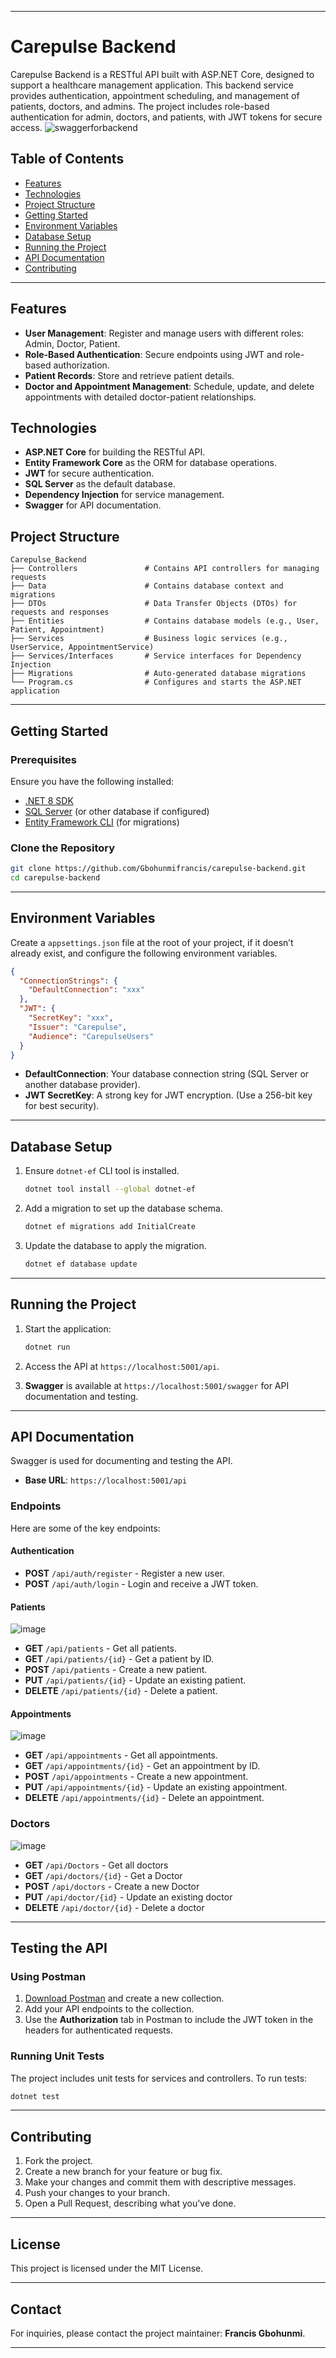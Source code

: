 
---

# Carepulse Backend

Carepulse Backend is a RESTful API built with ASP.NET Core, designed to support a healthcare management application. This backend service provides authentication, appointment scheduling, and management of patients, doctors, and admins. The project includes role-based authentication for admin, doctors, and patients, with JWT tokens for secure access.
![swaggerforbackend](https://github.com/user-attachments/assets/5ac02b26-6c94-4bd0-91f5-da0a80bb8c54)


## Table of Contents

- [Features](#features)
- [Technologies](#technologies)
- [Project Structure](#project-structure)
- [Getting Started](#getting-started)
- [Environment Variables](#environment-variables)
- [Database Setup](#database-setup)
- [Running the Project](#running-the-project)
- [API Documentation](#api-documentation)
- [Contributing](#contributing)

---

## Features

- **User Management**: Register and manage users with different roles: Admin, Doctor, Patient.
- **Role-Based Authentication**: Secure endpoints using JWT and role-based authorization.
- **Patient Records**: Store and retrieve patient details.
- **Doctor and Appointment Management**: Schedule, update, and delete appointments with detailed doctor-patient relationships.

## Technologies

- **ASP.NET Core** for building the RESTful API.
- **Entity Framework Core** as the ORM for database operations.
- **JWT** for secure authentication.
- **SQL Server** as the default database.
- **Dependency Injection** for service management.
- **Swagger** for API documentation.

## Project Structure

```
Carepulse_Backend
├── Controllers               # Contains API controllers for managing requests
├── Data                      # Contains database context and migrations
├── DTOs                      # Data Transfer Objects (DTOs) for requests and responses
├── Entities                  # Contains database models (e.g., User, Patient, Appointment)
├── Services                  # Business logic services (e.g., UserService, AppointmentService)
├── Services/Interfaces       # Service interfaces for Dependency Injection
├── Migrations                # Auto-generated database migrations
└── Program.cs                # Configures and starts the ASP.NET application
```

---

## Getting Started

### Prerequisites

Ensure you have the following installed:

- [.NET 8 SDK](https://dotnet.microsoft.com/download/dotnet/8.0)
- [SQL Server](https://www.microsoft.com/en-us/sql-server/sql-server-downloads) (or other database if configured)
- [Entity Framework CLI](https://docs.microsoft.com/en-us/ef/core/cli/dotnet) (for migrations)

### Clone the Repository

```bash
git clone https://github.com/Gbohunmifrancis/carepulse-backend.git
cd carepulse-backend
```

---

## Environment Variables

Create a `appsettings.json` file at the root of your project, if it doesn’t already exist, and configure the following environment variables.

```json
{
  "ConnectionStrings": {
    "DefaultConnection": "xxx"
  },
  "JWT": {
    "SecretKey": "xxx",
    "Issuer": "Carepulse",
    "Audience": "CarepulseUsers"
  }
}
```

- **DefaultConnection**: Your database connection string (SQL Server or another database provider).
- **JWT SecretKey**: A strong key for JWT encryption. (Use a 256-bit key for best security).

---

## Database Setup

1. Ensure `dotnet-ef` CLI tool is installed.
    ```bash
    dotnet tool install --global dotnet-ef
    ```

2. Add a migration to set up the database schema.
    ```bash
    dotnet ef migrations add InitialCreate
    ```

3. Update the database to apply the migration.
    ```bash
    dotnet ef database update
    ```

---

## Running the Project

1. Start the application:
    ```bash
    dotnet run
    ```

2. Access the API at `https://localhost:5001/api`.

3. **Swagger** is available at `https://localhost:5001/swagger` for API documentation and testing.

---

## API Documentation

Swagger is used for documenting and testing the API.

- **Base URL**: `https://localhost:5001/api`

### Endpoints

Here are some of the key endpoints:

#### Authentication

- **POST** `/api/auth/register` - Register a new user.
- **POST** `/api/auth/login` - Login and receive a JWT token.


#### Patients
![image](https://github.com/user-attachments/assets/d3573c47-52e6-4fc4-a9fc-8428275fb2d1)


- **GET** `/api/patients` - Get all patients.
- **GET** `/api/patients/{id}` - Get a patient by ID.
- **POST** `/api/patients` - Create a new patient.
- **PUT** `/api/patients/{id}` - Update an existing patient.
- **DELETE** `/api/patients/{id}` - Delete a patient.

#### Appointments
![image](https://github.com/user-attachments/assets/9a818f90-e6dd-485b-9ae5-2821e97cedd7)


- **GET** `/api/appointments` - Get all appointments.
- **GET** `/api/appointments/{id}` - Get an appointment by ID.
- **POST** `/api/appointments` - Create a new appointment.
- **PUT** `/api/appointments/{id}` - Update an existing appointment.
- **DELETE** `/api/appointments/{id}` - Delete an appointment.
### Doctors
![image](https://github.com/user-attachments/assets/dcb99628-1f00-4c5f-82f8-4e358bc0143c)

- **GET** `/api/Doctors` - Get all doctors
- **GET** `/api/doctors/{id}` - Get a Doctor
- **POST** `/api/doctors` - Create a new Doctor
- **PUT** `/api/doctor/{id}` - Update an existing doctor
- **DELETE** `/api/doctor/{id}` - Delete a doctor

---

## Testing the API

### Using Postman

1. [Download Postman](https://www.postman.com/downloads/) and create a new collection.
2. Add your API endpoints to the collection.
3. Use the **Authorization** tab in Postman to include the JWT token in the headers for authenticated requests.

### Running Unit Tests

The project includes unit tests for services and controllers. To run tests:

```bash
dotnet test
```

---

## Contributing

1. Fork the project.
2. Create a new branch for your feature or bug fix.
3. Make your changes and commit them with descriptive messages.
4. Push your changes to your branch.
5. Open a Pull Request, describing what you've done.

---

## License

This project is licensed under the MIT License.

---

## Contact

For inquiries, please contact the project maintainer: **Francis Gbohunmi**.

---


